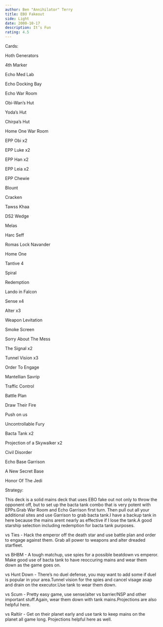 ```yaml
---
author: Ben "Annihilator" Terry
title: EBO Fakeout
side: Light
date: 2000-10-17
description: It’s Fun
rating: 4.5
---
```

Cards: 

Hoth Generators
4th Marker
Echo Med Lab
Echo Docking Bay
Echo War Room
Obi-Wan’s Hut
Yoda’s Hut
Chirpa’s Hut
Home One War Room

EPP Obi x2
EPP Luke x2
EPP Han x2
EPP Leia x2
EPP Chewie
Blount
Cracken
Tawss Khaa
DS2 Wedge
Melas
Harc Seff
Romas Lock Navander

Home One
Tantive 4
Spiral 
Redemption
Lando in Falcon

Sense x4
Alter x3
Weapon Levitation
Smoke Screen
Sorry About The Mess
The Signal x2
Tunnel Vision x3

Order To Engage
Mantellian Savrip
Traffic Control
Battle Plan
Draw Their Fire
Push on us
Uncontrollable Fury
Bacta Tank x2
Projection of a Skywalker x2
Civil Disorder
Echo Base Garrison
A New Secret Base
Honor Of The Jedi  

Strategy: 

This deck is a solid mains deck that uses EBO fake out not only to throw the opponent off, but to set up the bacta tank combo that is very potent with EPPs.Grab War Room and Echo Garrison first turn. Then pull out all your additional sites and use Garrison to grab bacta tank.I have a backup tank in here because the mains arent nearly as effective if I lose the tank.A good starship selection including redemption for bacta tank purposes.

vs Ties - Hack the emperor off the death star and use battle plan and order to engage against them. Grab all power to weapons and alter dreaded starfleet. 

vs BHBM - A tough matchup, use spies for a possible beatdown vs emperor. Make good use of bacta tank to have reoccuring mains and wear them down as the game goes on. 

vs Hunt Down - There’s no duel defense, you may want to add some if duel is popular in your area.Tunnel vision for the spies and cancel visage asap and drain on the executor.Use tank to wear them down.

vs Scum - Pretty easy game, use sense/alter vs barrier/NSP and other important stuff.Again, wear them down with tank mains.Projections are also helpful here. 

vs Raltiir - Get on their planet early and use tank to keep mains on the planet all game long. Projections helpful here as well. 
